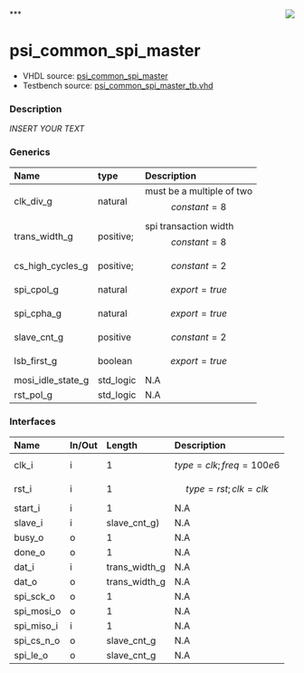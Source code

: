 <img align="right" src="../doc/psi_logo.png">
***

# psi_common_spi_master
 - VHDL source: [psi_common_spi_master](C:/Users/stef_b/git/GFA/Libraries/Firmware/VHDL/psi_common/hdl/psi_common_spi_master.vhd)
 - Testbench source: [psi_common_spi_master_tb.vhd](../testbench/psi_common_spi_master_tb/psi_common_spi_master_tb.vhd)

### Description
*INSERT YOUR TEXT*

### Generics
| Name              | type      | Description                                |
|:------------------|:----------|:-------------------------------------------|
| clk_div_g         | natural   | must be a multiple of two $$ constant=8 $$ |
| trans_width_g     | positive; | spi transaction width $$ constant=8 $$     |
| cs_high_cycles_g  | positive; | $$ constant=2 $$                           |
| spi_cpol_g        | natural   | $$ export=true $$                          |
| spi_cpha_g        | natural   | $$ export=true $$                          |
| slave_cnt_g       | positive  | $$ constant=2 $$                           |
| lsb_first_g       | boolean   | $$ export=true $$                          |
| mosi_idle_state_g | std_logic | N.A                                        |
| rst_pol_g         | std_logic | N.A                                        |

### Interfaces
| Name       | In/Out   | Length        | Description                |
|:-----------|:---------|:--------------|:---------------------------|
| clk_i      | i        | 1             | $$ type=clk; freq=100e6 $$ |
| rst_i      | i        | 1             | $$ type=rst; clk=clk $$    |
| start_i    | i        | 1             | N.A                        |
| slave_i    | i        | slave_cnt_g)  | N.A                        |
| busy_o     | o        | 1             | N.A                        |
| done_o     | o        | 1             | N.A                        |
| dat_i      | i        | trans_width_g | N.A                        |
| dat_o      | o        | trans_width_g | N.A                        |
| spi_sck_o  | o        | 1             | N.A                        |
| spi_mosi_o | o        | 1             | N.A                        |
| spi_miso_i | i        | 1             | N.A                        |
| spi_cs_n_o | o        | slave_cnt_g   | N.A                        |
| spi_le_o   | o        | slave_cnt_g   | N.A                        |